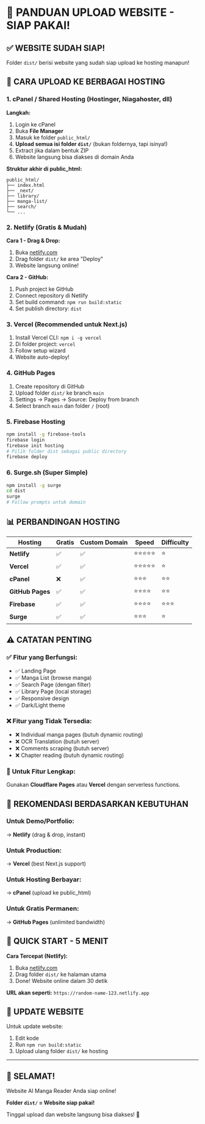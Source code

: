 # 📁 **PANDUAN UPLOAD WEBSITE - SIAP PAKAI!**

## ✅ **WEBSITE SUDAH SIAP!**

Folder `dist/` berisi website yang sudah siap upload ke hosting manapun!

## 🚀 **CARA UPLOAD KE BERBAGAI HOSTING**

### 1. **cPanel / Shared Hosting (Hostinger, Niagahoster, dll)**

**Langkah:**
1. Login ke cPanel
2. Buka **File Manager**
3. Masuk ke folder `public_html/`
4. **Upload semua isi folder `dist/`** (bukan foldernya, tapi isinya!)
5. Extract jika dalam bentuk ZIP
6. Website langsung bisa diakses di domain Anda

**Struktur akhir di public_html:**
```
public_html/
├── index.html
├── _next/
├── library/
├── manga-list/
├── search/
└── ...
```

### 2. **Netlify (Gratis & Mudah)**

**Cara 1 - Drag & Drop:**
1. Buka [netlify.com](https://netlify.com)
2. Drag folder `dist/` ke area "Deploy"
3. Website langsung online!

**Cara 2 - GitHub:**
1. Push project ke GitHub
2. Connect repository di Netlify
3. Set build command: `npm run build:static`
4. Set publish directory: `dist`

### 3. **Vercel (Recommended untuk Next.js)**

1. Install Vercel CLI: `npm i -g vercel`
2. Di folder project: `vercel`
3. Follow setup wizard
4. Website auto-deploy!

### 4. **GitHub Pages**

1. Create repository di GitHub
2. Upload folder `dist/` ke branch `main`
3. Settings → Pages → Source: Deploy from branch
4. Select branch `main` dan folder `/` (root)

### 5. **Firebase Hosting**

```bash
npm install -g firebase-tools
firebase login
firebase init hosting
# Pilih folder dist sebagai public directory
firebase deploy
```

### 6. **Surge.sh (Super Simple)**

```bash
npm install -g surge
cd dist
surge
# Follow prompts untuk domain
```

## 📊 **PERBANDINGAN HOSTING**

| Hosting | Gratis | Custom Domain | Speed | Difficulty |
|---------|--------|---------------|-------|------------|
| **Netlify** | ✅ | ✅ | ⭐⭐⭐⭐⭐ | ⭐ |
| **Vercel** | ✅ | ✅ | ⭐⭐⭐⭐⭐ | ⭐ |
| **cPanel** | ❌ | ✅ | ⭐⭐⭐ | ⭐⭐ |
| **GitHub Pages** | ✅ | ✅ | ⭐⭐⭐⭐ | ⭐⭐ |
| **Firebase** | ✅ | ✅ | ⭐⭐⭐⭐ | ⭐⭐⭐ |
| **Surge** | ✅ | ✅ | ⭐⭐⭐ | ⭐ |

## ⚠️ **CATATAN PENTING**

### ✅ **Fitur yang Berfungsi:**
- ✅ Landing Page
- ✅ Manga List (browse manga)
- ✅ Search Page (dengan filter)
- ✅ Library Page (local storage)
- ✅ Responsive design
- ✅ Dark/Light theme

### ❌ **Fitur yang Tidak Tersedia:**
- ❌ Individual manga pages (butuh dynamic routing)
- ❌ OCR Translation (butuh server)
- ❌ Comments scraping (butuh server)
- ❌ Chapter reading (butuh dynamic routing)

### 🔧 **Untuk Fitur Lengkap:**
Gunakan **Cloudflare Pages** atau **Vercel** dengan serverless functions.

## 🎯 **REKOMENDASI BERDASARKAN KEBUTUHAN**

### **Untuk Demo/Portfolio:**
→ **Netlify** (drag & drop, instant)

### **Untuk Production:**
→ **Vercel** (best Next.js support)

### **Untuk Hosting Berbayar:**
→ **cPanel** (upload ke public_html)

### **Untuk Gratis Permanen:**
→ **GitHub Pages** (unlimited bandwidth)

## 🚀 **QUICK START - 5 MENIT**

**Cara Tercepat (Netlify):**
1. Buka [netlify.com](https://netlify.com)
2. Drag folder `dist/` ke halaman utama
3. Done! Website online dalam 30 detik

**URL akan seperti:** `https://random-name-123.netlify.app`

## 🔄 **UPDATE WEBSITE**

Untuk update website:
1. Edit kode
2. Run `npm run build:static`
3. Upload ulang folder `dist/` ke hosting

---

## 🎉 **SELAMAT!**

Website AI Manga Reader Anda siap online! 

**Folder `dist/` = Website siap pakai!**

Tinggal upload dan website langsung bisa diakses! 🚀
